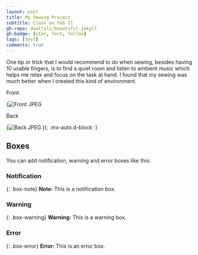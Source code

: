 ```yaml
---
layout: post
title: My Sewing Project
subtitle: Class on Feb 21
gh-repo: daattali/beautiful-jekyll
gh-badge: [star, fork, follow]
tags: [test]
comments: true
---
```


One tip or trick that I would recommend to do when sewing, besides having 10 usable fingers, is to find a quiet room and listen to ambient music which helps me relax and focus on the task at hand. I found that my sewing was much better when I created this kind of environment.





Front

(![Front JPEG](https://user-images.githubusercontent.com/124645204/220213116-098f45af-5dc4-4ce3-9880-0c8c3c79b0ce.jpg)


Back

(![Back JPEG](https://user-images.githubusercontent.com/124645204/220213138-f6b62e1b-946f-418c-bd48-039082e0ea63.jpg)
){: .mx-auto.d-block :}


## Boxes
You can add notification, warning and error boxes like this:

### Notification

{: .box-note}
**Note:** This is a notification box.

### Warning

{: .box-warning}
**Warning:** This is a warning box.

### Error

{: .box-error}
**Error:** This is an error box.




